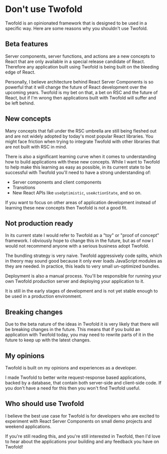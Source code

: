 # Don't use Twofold

Twofold is an opinionated framework that is designed to be used in a specific way. Here are some reasons why you shouldn't use Twofold.

## Beta features

Server components, server functions, and actions are a new concepts to React that are only available in a special release candidate of React. Therefore any application built using Twofold is being built on the bleeding edge of React.

Personally, I believe architecture behind React Server Components is so powerful that it will change the future of React development over the upcoming years. Twofold is my bet on that, a bet on RSC and the future of React, but if I'm wrong then applications built with Twofold will suffer and be left behind.

## New concepts

Many concepts that fall under the RSC umbrella are still being fleshed out and are not widely adopted by today's most popular React libraries. You might face friction when trying to integrate Twofold with other libraries that are not built with RSC in mind.

There is also a significant learning curve when it comes to understanding how to build applications with these new concepts. While I want to Twofold to help make this learning as easy as possible, in its current state to be successful with Twofold you'll need to have a strong understanding of:

- Server components and client components
- Transitions
- New React APIs like `useOptimistic`, `useActionState`, and so on.

If you want to focus on other areas of application development instead of learning these new concepts then Twofold is not a good fit.

## Not production ready

In its current state I would refer to Twofold as a "toy" or "proof of concept" framework. I obviously hope to change this in the future, but as of now I would not recommend anyone with a serious business adopt Twofold.

The bundling strategy is very naive. Twofold aggressively code splits, which in theory may sound good because it only ever loads JavaScript modules as they are needed. In practice, this leads to very small un-optimized bundles.

Deployment is also a manual process. You'll be responsible for running your own Twofold production server and deploying your application to it.

It is still in the early stages of development and is not yet stable enough to be used in a production environment.

## Breaking changes

Due to the beta nature of the ideas in Twofold it is very likely that there will be breaking changes in the future. This means that if you build an application with Twofold today, you may need to rewrite parts of it in the future to keep up with the latest changes.

## My opinions

Twofold is built on my opinions and experiences as a developer.

I made Twofold to better write request-response based applications, backed by a database, that contain both server-side and client-side code. If you don't have a need for this then you won't find Twofold useful.

## Who should use Twofold

I believe the best use case for Twofold is for developers who are excited to experiment with React Server Components on small demo projects and weekend applications.

If you're still reading this, and you're still interested in Twofold, then I'd love to hear about the applications your building and any feedback you have on Twofold!
